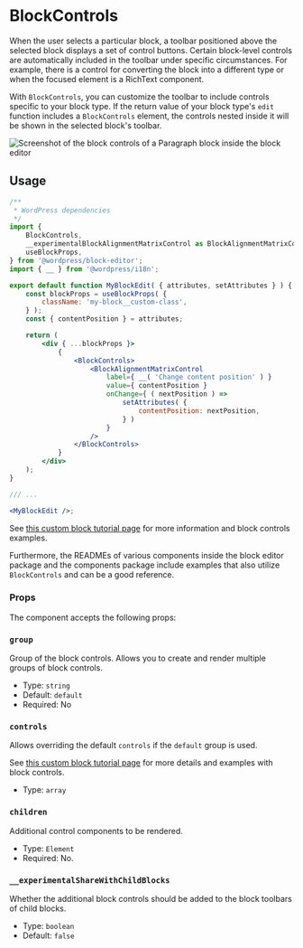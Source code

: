 # BlockControls

When the user selects a particular block, a toolbar positioned above the selected block displays a set of control buttons. Certain block-level controls are automatically included in the toolbar under specific circumstances. For example, there is a control for converting the block into a different type or when the focused element is a RichText component.

With `BlockControls`, you can customize the toolbar to include controls specific to your block type. If the return value of your block type's `edit` function includes a `BlockControls` element, the controls nested inside it will be shown in the selected block's toolbar.

![Screenshot of the block controls of a Paragraph block inside the block editor](https://raw.githubusercontent.com/WordPress/gutenberg/HEAD/docs/assets/toolbar-text.png)

## Usage

```jsx
/**
 * WordPress dependencies
 */
import {
	BlockControls,
	__experimentalBlockAlignmentMatrixControl as BlockAlignmentMatrixControl,
	useBlockProps,
} from '@wordpress/block-editor';
import { __ } from '@wordpress/i18n';

export default function MyBlockEdit( { attributes, setAttributes } ) {
	const blockProps = useBlockProps( {
		className: 'my-block__custom-class',
	} );
	const { contentPosition } = attributes;

	return (
		<div { ...blockProps }>
			{
				<BlockControls>
					<BlockAlignmentMatrixControl
						label={ __( 'Change content position' ) }
						value={ contentPosition }
						onChange={ ( nextPosition ) =>
							setAttributes( {
								contentPosition: nextPosition,
							} )
						}
					/>
				</BlockControls>
			}
		</div>
	);
}

/// ...

<MyBlockEdit />;
```

See [this custom block tutorial page](/docs/getting-started/fundamentals/block-in-the-editor.md) for more information and block controls examples.

Furthermore, the READMEs of various components inside the block editor package and the components package include examples that also utilize `BlockControls` and can be a good reference.

### Props

The component accepts the following props:

### `group`

Group of the block controls. Allows you to create and render multiple groups of block controls.

- Type: `string`
- Default: `default`
- Required: No

### `controls`

Allows overriding the default `controls` if the `default` group is used. 

See [this custom block tutorial page](/docs/getting-started/fundamentals/block-in-the-editor.md) for more details and examples with block controls.

- Type: `array`

### `children`

Additional control components to be rendered.

- Type: `Element`
- Required: No.


### `__experimentalShareWithChildBlocks`

Whether the additional block controls should be added to the block toolbars of child blocks.

- Type: `boolean`
- Default: `false`
